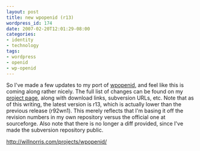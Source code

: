 ```yaml
---
layout: post
title: new wpopenid (r13)
wordpress_id: 174
date: 2007-02-20T12:01:29-08:00
categories:
- identity
- technology
tags:
- wordpress
- openid
- wp-openid
---
```

So I've made a few updates to my port of [wpopenid][], and feel like this is coming along rather nicely.  The full list
of changes can be found on my [project page][], along with download links, subversion URLs, etc.  Note that as of this
writing, the latest version is r13, which is actually lower than the previous release (r92wn1).  This merely reflects
that I'm basing it off the revision numbers in my own repository versus the official one at sourceforge.  Also note that
there is no longer a diff provided, since I've made the subversion repository public.

<http://willnorris.com/projects/wpopenid/>

[wpopenid]: http://verselogic.net/projects/wordpress/wordpress-openid-plugin/
[project page]: http://willnorris.com/projects/wpopenid/
